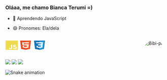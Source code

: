 ### Oláaa, me chamo Bianca Terumi =)
- 🌱 Aprendendo JavaScript

- 😄 Pronomes: Ela/dela
<div style="display: inline_block"><br>
  <img align="center" alt="Bibi-Js" height="30" width="40" src="https://raw.githubusercontent.com/devicons/devicon/master/icons/javascript/javascript-plain.svg">
  <img align="center" alt="Bibi-HTML" height="30" width="40" src="https://raw.githubusercontent.com/devicons/devicon/master/icons/html5/html5-original.svg">
  <img align="center" alt="Bibi-CSS" height="30" width="40" src="https://raw.githubusercontent.com/devicons/devicon/master/icons/css3/css3-original.svg">
  <img align="right" alt="Bibi-pic" height="150" style="border-radius:50px;" src="https://cdn.discordapp.com/attachments/411331213085638677/958158902527135754/picasion.com_df0e1f300f958be190819da22dfb8bdc.gif">
</div>
  
  ##
 
<div> 
  <a href="https://www.instagram.com/terumixsxs/" target="_blank"><img src="https://img.shields.io/badge/-Instagram-%23E4405F?style=for-the-badge&logo=instagram&logoColor=white" target="_blank"></a>
 	<a href="https://www.twitch.tv/terumiyo" target="_blank"><img src="https://img.shields.io/badge/Twitch-9146FF?style=for-the-badge&logo=twitch&logoColor=white" target="_blank"></a>
  <a href="https://www.linkedin.com/in/bianca-terumi/" target="_blank"><img src="https://img.shields.io/badge/-LinkedIn-%230077B5?style=for-the-badge&logo=linkedin&logoColor=white" target="_blank"></a> 
 
  ![Snake animation](https://github.com/rafaballerini/BiancaTerumi/blob/output/github-contribution-grid-snake.svg)
 
</div>
